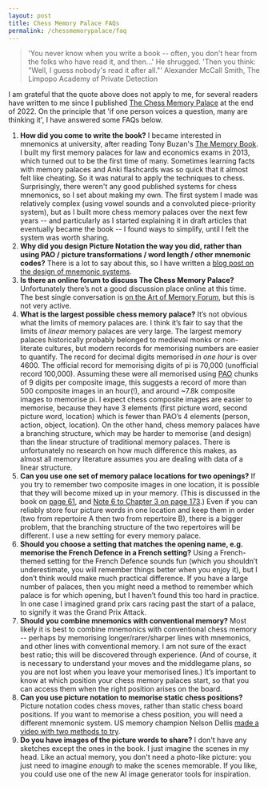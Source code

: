 ```yaml
---
layout: post
title: Chess Memory Palace FAQs
permalink: /chessmemorypalace/faq
---
```


> 'You never know when you write a book -- often, you don't hear from the folks who have read it, and then...' He shrugged. 'Then you think: "Well, I guess nobody's read it after all."'
> Alexander McCall Smith, The Limpopo Academy of Private Detection

I am grateful that the quote above does not apply to me, for several readers have written to me since I published [The Chess Memory Palace](/chessmemorypalace) at the end of 2022. On the principle that 'if one person voices a question, many are thinking it', I have answered some FAQs below.

1. **How did you come to write the book?**
I became interested in mnemonics at university, after reading Tony Buzan's [The Memory Book](https://www.goodreads.com/en/book/show/7963852). I built my first memory palaces for law and economics exams in 2013, which turned out to be the first time of many. Sometimes learning facts with memory palaces and Anki flashcards was so quick that it almost felt like cheating. So it was natural to apply the techniques to chess.
Surprisingly, there weren't any good published systems for chess mnemonics, so I set about making my own. The first system I made was relatively complex (using vowel sounds and a convoluted piece-priority system), but as I built more chess memory palaces over the next few years -- and particularly as I started explaining it in draft articles that eventually became the book -- I found ways to simplify, until I felt the system was worth sharing. 
1. **Why did you design Picture Notation the way you did, rather than using PAO / picture transformations / word length / other mnemonic codes?**
There is a lot to say about this, so I have written a [blog post on the design of mnemonic systems](/theoryofmnemonics).
1. **Is there an online forum to discuss The Chess Memory Palace?**
Unfortunately there’s not a good discussion place online at this time. The best single conversation is [on the Art of Memory Forum](https://forum.artofmemory.com/t/picture-notation-a-mnemonic-system-for-chess/70514), but this is not very active.
1. **What is the largest possible chess memory palace?**
It’s not obvious what the limits of memory palaces are. I think it’s fair to say that the limits of *linear* memory palaces are very large. The largest memory palaces historically probably belonged to medieval monks or non-literate cultures, but modern records for memorising numbers are easier to quantify. The record for decimal digits memorised *in one hour* is over 4600. The official record for memorising digits of pi is 70,000 (unofficial record 100,000). Assuming these were all memorised using [PAO](https://artofmemory.com/blog/pao-system/) chunks of 9 digits per composite image, this suggests a record of more than 500 composite images in an hour(!), and around ~7.8k composite images to memorise pi.
I expect chess composite images are easier to memorise, because they have 3 elements (first picture word, second picture word, location) which is fewer than PAO’s 4 elements (person, action, object, location). On the other hand, chess memory palaces have a branching structure, which may be harder to memorise (and design) than the linear structure of traditional memory palaces. There is unfortunately no research on how much difference this makes, as almost all memory literature assumes you are dealing with data of a linear structure.
1. **Can you use one set of memory palace locations for two openings?**
If you try to remember two composite images in one location, it is possible that they will become mixed up in your memory. (This is discussed in the book on [page 61](/chessmemorypalace/chapter3#mappingthelocations), and [Note 6 to Chapter 3 on page 173](/chessmemorypalace/notes#3).) Even if you can reliably store four picture words in one location and keep them in order (two from repertoire A then two from repertoire B), there is a bigger problem, that the branching structure of the two repertoires will be different. I use a new setting for every memory palace.
1. **Should you choose a setting that matches the opening name, e.g. memorise the French Defence in a French setting?**
Using a French-themed setting for the French Defence sounds fun (which you shouldn’t underestimate, you will remember things better when you enjoy it), but I don’t think would make much practical difference. If you have a large number of palaces, then you might need a method to remember which palace is for which opening, but I haven’t found this too hard in practice. In one case I imagined grand prix cars racing past the start of a palace, to signify it was the Grand Prix Attack.
1. **Should you combine mnemonics with conventional memory?**
Most likely it is best to combine mnemonics with conventional chess memory -- perhaps by memorising longer/rarer/sharper lines with mnemonics, and other lines with conventional memory. I am not sure of the exact best ratio; this will be discovered through experience. (And of course, it is necessary to understand your moves and the middlegame plans, so you are not lost when you leave your memorised lines.) It’s important to know at which position your chess memory palaces start, so that you can access them when the right position arises on the board.
1. **Can you use picture notation to memorise static chess positions?**
Picture notation codes chess moves, rather than static chess board positions. If you want to memorise a chess position, you will need a different mnemonic system. US memory champion Nelson Dellis [made a video with two methods to try](https://youtu.be/eN8VM3EBCsA).
1. **Do you have images of the picture words to share?**
I don't have any sketches except the ones in the book. I just imagine the scenes in my head. Like an actual memory, you don't need a photo-like picture: you just need to imagine *enough* to make the scenes memorable. If you like, you could use one of the new AI image generator tools for inspiration.
